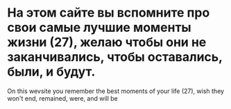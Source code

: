 На этом сайте вы вспомните про свои самые лучшие моменты 
жизни (27), желаю чтобы они не заканчивались, чтобы 
оставались, были, и будут.
============================================================================
On this wevsite you remember the best moments of your 
life (27), wish they won't end, remained, were, and will be
